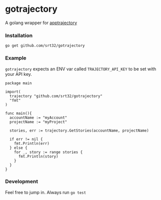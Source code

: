gotrajectory
============

A golang wrapper for [apptrajectory](https://www.apptrajectory.com/)

### Installation

```
go get github.com/srt32/gotrajectory
```

### Example

`gotrajectory` expects an ENV var called `TRAJECTORY_API_KEY` to be set with your API key.

```
package main

import(
  trajectory "github.com/srt32/gotrajectory"
  "fmt"
)

func main(){
  accountName := "myAccount"
  projectName := "myProject"

  stories, err := trajectory.GetStories(accountName, projectName)

  if err != nil {
    fmt.Println(err)
  } else {
    for _, story := range stories {
      fmt.Println(story)
    }
  }
}

```


### Development

Feel free to jump in. Always run `go test`
